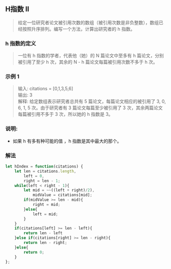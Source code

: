 
## H指数 II
> 给定一位研究者论文被引用次数的数组（被引用次数是非负整数），数组已经按照升序排列。编写一个方法，计算出研究者的 h 指数。     

### h 指数的定义
> 一位有 h 指数的学者，代表他（她）的 N 篇论文中至多有 h 篇论文，分别被引用了至少 h 次，其余的 N - h 篇论文每篇被引用次数不多于 h 次。

### 示例 1
> 输入: citations = [0,1,3,5,6]                    
> 输出: 3         
> 解释: 给定数组表示研究者总共有 5 篇论文，每篇论文相应的被引用了 3, 0, 6, 1, 5 次。由于研究者有 3 篇论文每篇至少被引用了 3 次，其余两篇论文每篇被引用不多于 3 次，所以她的 h 指数是 3。        

### 说明:
+ 如果 h 有多有种可能的值 ，h 指数是其中最大的那个。

### 解法
```javascript 1.8
let hIndex = function(citations) {
    let len = citations.length,
        left = 0,
        right = len - 1;
    while(left < right - 1){
        let mid = ~~((left + right)/2),
            midValue = citations[mid];
        if(midValue >= len - mid){
            right = mid;
        }else{
            left = mid;
        }
    }
    if(citations[left] >= len - left){
        return len - left
    }else if(citations[right] >= len - right){
        return len - right;
    }else{
        return 0;
    }
};
```